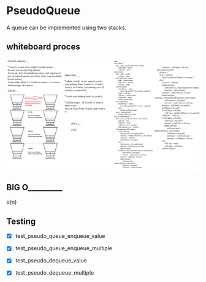# PseudoQueue
A queue can be implemented using two stacks.
## whiteboard proces
![](PseudoQueue.png)

## BIG O_________
o(n)

## Testing
- [x] test_pseudo_queue_enqueue_value

- [x] test_pseudo_queue_enqueue_multiple

- [x] test_pseudo_dequeue_value

- [x] test_pseudo_dequeue_multiple
